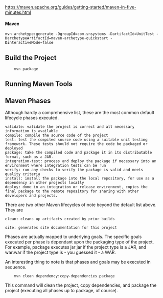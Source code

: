 https://maven.apache.org/guides/getting-started/maven-in-five-minutes.html

#### Maven

```
mvn archetype:generate -DgroupId=com.snsystems -DartifactId=UnitTest -DarchetypeArtifactId=maven-archetype-quickstart -DinteractiveMode=false
```

## Build the Project

```
    mvn package
```
	
## Running Maven Tools
## Maven Phases

Although hardly a comprehensive list, these are the most common default lifecycle phases executed.

    validate: validate the project is correct and all necessary information is available
    compile: compile the source code of the project
    test: test the compiled source code using a suitable unit testing framework. These tests should not require the code be packaged or deployed
    package: take the compiled code and package it in its distributable format, such as a JAR.
    integration-test: process and deploy the package if necessary into an environment where integration tests can be run
    verify: run any checks to verify the package is valid and meets quality criteria
    install: install the package into the local repository, for use as a dependency in other projects locally
    deploy: done in an integration or release environment, copies the final package to the remote repository for sharing with other developers and projects.

There are two other Maven lifecycles of note beyond the default list above. They are

    clean: cleans up artifacts created by prior builds

    site: generates site documentation for this project

Phases are actually mapped to underlying goals. The specific goals executed per phase is dependant upon the packaging type of the project. For example, package executes jar:jar if the project type is a JAR, and war:war if the project type is - you guessed it - a WAR.

An interesting thing to note is that phases and goals may be executed in sequence.

```
    mvn clean dependency:copy-dependencies package
```

This command will clean the project, copy dependencies, and package the project (executing all phases up to package, of course).

